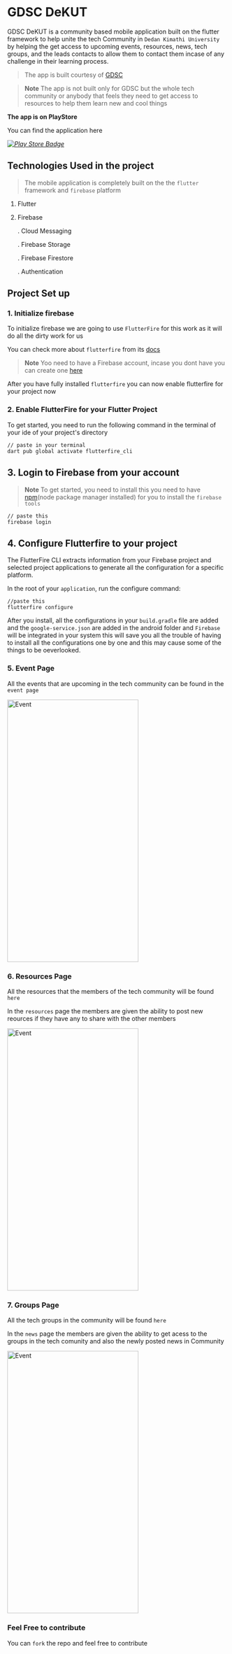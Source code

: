 # GDSC DeKUT
GDSC DeKUT is a community based mobile application built on the flutter framework to help unite the tech Community in `Dedan Kimathi University` by helping the get access to upcoming events, resources, news, tech groups, and the leads contacts to allow them to contact them incase of any challenge in their learning process.
> The app is built courtesy of [GDSC](https://gdsc.community.dev/dedan-kimathi-university-of-technology/)

> **Note**
> The app is not built only for GDSC but the whole tech community or anybody that feels they need to get access to resources to help them learn new and cool things

**The app is on PlayStore**

You can find the application here

*[![Play Store Badge](https://developer.android.com/images/brand/en_app_rgb_wo_60.png)](https://play.google.com/store/apps/details?id=com.gdsc.gdsc_app&hl=en&gl=US)*

## Technologies Used in the project
> The mobile application is completely built on the the `flutter` framework and `firebase` platform
 1. Flutter 
 2. Firebase
 
    . Cloud Messaging
    
    . Firebase Storage
    
    . Firebase Firestore
    
    . Authentication
    
## Project Set up
### 1. Initialize firebase
To initialize firebase we are going to use `FlutterFire` for this work as it will do all the dirty work for us

You can check more about `flutterfire` from its [docs](https://firebase.flutter.dev/docs/cli/)

> **Note**
> Yoo need to have a Firebase account, incase you dont have you can create one [here](https://firebase.google.com/) 

After you have fully installed `flutterfire` you can now enable flutterfire for your project now

### 2. Enable FlutterFire for your Flutter Project
To get started, you need to run the following command in the terminal of your ide of your project's directory
```
// paste in your terminal
dart pub global activate flutterfire_cli
```
## 3. Login to Firebase from your account
> **Note**
> To get started, you need to install this you need to have [npm](https://docs.npmjs.com/downloading-and-installing-node-js-and-npm/)(node package manager installed) for you to install the `firebase tools`
```
// paste this
firebase login
```
## 4. Configure Flutterfire to your project
The FlutterFire CLI extracts information from your Firebase project and selected project applications to generate all the configuration for a specific platform.

In the root of your `application`, run the configure command:

```
//paste this
flutterfire configure
```

After you install, all the configurations in your `build.gradle` file are added and the `google-service.json` are added in the android folder and `Firebase` will be integrated in your system this will save you all the trouble of having to install all the configurations one by one and this may cause some of the things to be oeverlooked.


### 5. Event Page
All the events that are upcoming in the tech community can be found in the `event page`

<img src="https://firebasestorage.googleapis.com/v0/b/maps-333402.appspot.com/o/Screenshot_20221109-165831.jpg?alt=media&token=52b67c82-2de3-45b1-b27e-0f8df1e4d28a" alt="Event" width= 300 height= 600>

### 6. Resources Page
All the resources that the members of the tech community will be found `here`

In the `resources` page the members are given the ability to post new reources if they have any to share with the other members

<img src="https://github.com/emilio-kariuki/GDSC_DEKUT/blob/master/resources.jpg" alt="Event" width= 300 height= 600>

### 7. Groups Page
All the tech groups in the community will be found  `here`

In the `news` page the members are given the ability to get acess to the groups in the tech comunity and also the newly posted news in Community

<img src="https://github.com/emilio-kariuki/GDSC_DEKUT/blob/master/groups.jpg" alt="Event" width= 300 height= 600>

### Feel Free to contribute
You can `fork` the repo and feel free to contribute 





